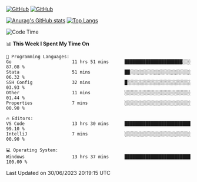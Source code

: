 [![GitHub](https://img.shields.io/github/followers/sharpxk?style=social)](https://github.com/sharpxk) [![GitHub](https://img.shields.io/github/stars/sharpxk?style=social)](https://github.com/sharpxk)

[![Anurag's GitHub stats](https://github-readme-stats-git-masterrstaa-rickstaa.vercel.app/api?username=sharpxk&hide=contribs,prs,issues&show_icons=true&theme=tokyonight)](https://github.com/anuraghazra/github-readme-stats)
[![Top Langs](https://github-readme-stats-git-masterrstaa-rickstaa.vercel.app/api/top-langs/?username=sharpxk&layout=compact&theme=tokyonight)](https://github.com/anuraghazra/github-readme-stats)

<!--START_SECTION:waka-->
![Code Time](http://img.shields.io/badge/Code%20Time-210%20hrs%2028%20mins-blue)

📊 **This Week I Spent My Time On** 

```text
💬 Programming Languages: 
Go                       11 hrs 51 mins      ██████████████████████░░░   87.08 % 
Stata                    51 mins             ██░░░░░░░░░░░░░░░░░░░░░░░   06.32 % 
SSH Config               32 mins             █░░░░░░░░░░░░░░░░░░░░░░░░   03.93 % 
Other                    11 mins             ░░░░░░░░░░░░░░░░░░░░░░░░░   01.44 % 
Properties               7 mins              ░░░░░░░░░░░░░░░░░░░░░░░░░   00.90 % 

🔥 Editors: 
VS Code                  13 hrs 30 mins      █████████████████████████   99.10 % 
IntelliJ                 7 mins              ░░░░░░░░░░░░░░░░░░░░░░░░░   00.90 % 

💻 Operating System: 
Windows                  13 hrs 37 mins      █████████████████████████   100.00 % 
```


 Last Updated on 30/06/2023 20:19:15 UTC
<!--END_SECTION:waka-->
